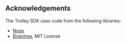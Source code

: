 Acknowledgements
----------------

The Trolley SDK uses code from the following libraries:

* [Nose](https://github.com/nose-devs/nose)
* [Braintree](https://github.com/braintree/braintree_python), MIT License
